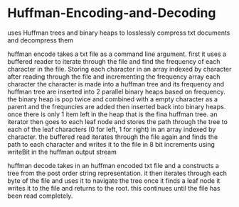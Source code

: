 # Huffman-Encoding-and-Decoding
uses Huffman trees and binary heaps to losslessly compress txt documents and decompress them

huffman encode takes a txt file as a command line argument. first it uses a buffered reader to iterate through
the file and find the frequency of each character in the file. Storing each character in an array indexed by character
after reading through the file and incrementing the frequency array each character the character is made into a huffman tree and
its frequency and huffman tree are inserted into 2 parallel binary heaps based on frequency. the binary heap is pop twice and combined
with a empty character as a parent and the frequncies are added then inserted back into binary heaps. once there is only 1 item left
in the heap that is the fina huffman tree. an iterator then goes to each leaf node and stores the path through
the tree to each of the leaf characters (0 for left, 1 for right) in an array indexed by character. the buffered read iterates through the file
again and finds the path to each character and writes it to the file in 8 bit increments using writeBit in the huffman output stream

huffman decode takes in an huffman encoded txt file and a constructs a tree from the post order string representation.
it then iterates through each byte of the file and uses it to navigate the tree once it finds a leaf node it writes it to the file and returns to the root.
this continues until the file has been read completely.
